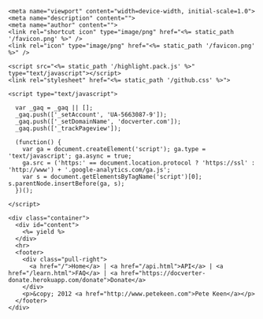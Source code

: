 <!doctype html>
<html lang=en>
  <head>
    <meta charset="utf-8">
    <title><%= @page.url_path_title == 'Home' ? "" : @page.url_path_title + " :: " %>Docverter</title>
    <link href="<%= static_path '/bootstrap.min.css' %>" rel="stylesheet">
    <link href="<%= static_path '/main.css' %>" rel="stylesheet">
    <!--[if lt IE 9]>
      <script src="http://html5shim.googlecode.com/svn/trunk/html5.js"></script>
    <![endif]-->

    <meta name="viewport" content="width=device-width, initial-scale=1.0">
    <meta name="description" content="">
    <meta name="author" content="">
    <link rel="shortcut icon" type="image/png" href="<%= static_path '/favicon.png' %>" />
    <link rel="icon" type="image/png" href="<%= static_path '/favicon.png' %>" />

    <script src="<%= static_path '/highlight.pack.js' %>" type="text/javascript"></script>
    <link rel="stylesheet" href="<%= static_path '/github.css' %>">

    <script type="text/javascript">
    
      var _gaq = _gaq || [];
      _gaq.push(['_setAccount', 'UA-5663087-9']);
      _gaq.push(['_setDomainName', 'docverter.com']);
      _gaq.push(['_trackPageview']);
    
      (function() {
        var ga = document.createElement('script'); ga.type = 'text/javascript'; ga.async = true;
        ga.src = ('https:' == document.location.protocol ? 'https://ssl' : 'http://www') + '.google-analytics.com/ga.js';
        var s = document.getElementsByTagName('script')[0]; s.parentNode.insertBefore(ga, s);
      })();
    
    </script>

  <script> 
    hljs.tabReplace = '    ';
    hljs.initHighlightingOnLoad();
  </script> 

  </head>
  <body>

    <div class="container">
      <div id="content">
        <%= yield %>
      </div>
      <hr>
      <footer>
        <div class="pull-right">
          <a href="/">Home</a> | <a href="/api.html">API</a> | <a href="/learn.html">FAQ</a> | <a href="https://docverter-donate.herokuapp.com/donate">Donate</a>
        </div>
        <p>&copy; 2012 <a href="http://www.petekeen.com">Pete Keen</a></p>
      </footer>
    </div>
  </body>
</html>
